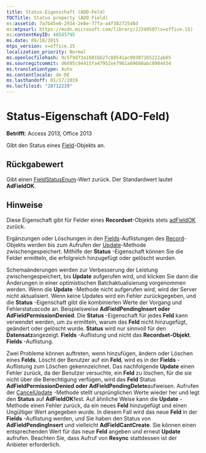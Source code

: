 ```yaml
---
title: Status-Eigenschaft (ADO-Feld)
TOCTitle: Status property (ADO Field)
ms:assetid: 7a7b45e8-2934-2e8e-77fa-a4f38272548d
ms:mtpsurl: https://msdn.microsoft.com/library/JJ249507(v=office.15)
ms:contentKeyID: 48545795
ms.date: 09/18/2015
mtps_version: v=office.15
localization_priority: Normal
ms.openlocfilehash: 9c5f9d73a1081bb27c88541ac99307165222ab65
ms.sourcegitcommit: d6695c94415fa47952ee7961a69660abc0904434
ms.translationtype: Auto
ms.contentlocale: de-DE
ms.lasthandoff: 01/17/2019
ms.locfileid: "28712239"
---
```

# <a name="status-property-ado-field"></a>Status-Eigenschaft (ADO-Feld)


**Betrifft**: Access 2013, Office 2013

Gibt den Status eines [Field](field-object-ado.md)-Objekts an.

## <a name="return-value"></a>Rückgabewert

Gibt einen [FieldStatusEnum](fieldstatusenum.md)-Wert zurück. Der Standardwert lautet **AdFieldOK**.

## <a name="remarks"></a>Hinweise

Diese Eigenschaft gibt für Felder eines **Recordset**-Objekts stets [adFieldOK](recordset-object-ado.md) zurück.

Ergänzungen oder Löschungen in den [Fields](fields-collection-ado.md)-Auflistungen des [Record](record-object-ado.md)-Objekts werden bis zum Aufrufen der [Update](update-method-ado.md)-Methode zwischengespeichert. Mithilfe der **Status** -Eigenschaft können Sie die Felder ermitteln, die erfolgreich hinzugefügt oder gelöscht wurden.

Schemaänderungen werden zur Verbesserung der Leistung zwischengespeichert, bis **Update** aufgerufen wird, und klicken Sie dann die Änderungen in einer optimistischen Batchaktualisierung vorgenommen werden. Wenn die **Update** -Methode nicht aufgerufen wird, wird der Server nicht aktualisiert. Wenn keine Updates wird ein Fehler zurückgegeben, und die **Status** -Eigenschaft gibt die kombinierten Werte der Vorgang und Fehlerstatuscode an. Beispielsweise **AdFieldPendingInsert** **oder** **AdFieldPermissionDenied**. Die **Status** -Eigenschaft für jedes **Feld** kann verwendet werden, um zu ermitteln, warum das **Feld** nicht hinzugefügt, geändert oder gelöscht wurde. **Status** wird nur sinnvoll für den **Datensatz**angezeigt. **Fields** -Auflistung und nicht das **Recordset-Objekt**. **Fields** -Auflistung.

Zwei Probleme können auftreten, wenn hinzufügen, ändern oder Löschen eines **Felds**. Löscht der Benutzer auf ein **Feld**, wird es in der **Fields** -Auflistung zum Löschen gekennzeichnet. Das nachfolgende **Update** einen Fehler zurück, da der Benutzer versuchte, ein **Feld** zu löschen, für die sie nicht über die Berechtigung verfügen, wird das **Feld** Status **AdFieldPermissionDenied** **oder** **AdFieldPendingDelete**aufweisen. Aufrufen der [CancelUpdate](cancelupdate-method-ado.md) -Methode stellt ursprünglichen Werte wieder her und legt den **Status** auf **AdFieldOK**fest. Auf ähnliche Weise kann die **Update** -Methode einen Fehler zurück, da ein neues **Feld** hinzugefügt und einen Ungültiger Wert angegeben wurde. In diesem Fall wird das neue **Feld** in der **Fields** -Auflistung werden, und Sie haben den Status von **AdFieldPendingInsert** und vielleicht **AdFieldCantCreate**. Sie können einen entsprechenden Wert für das neue **Feld** angeben und erneut **Update** aufrufen. Beachten Sie, dass Aufruf von **Resync** stattdessen ist der Anbieter erforderlich.

